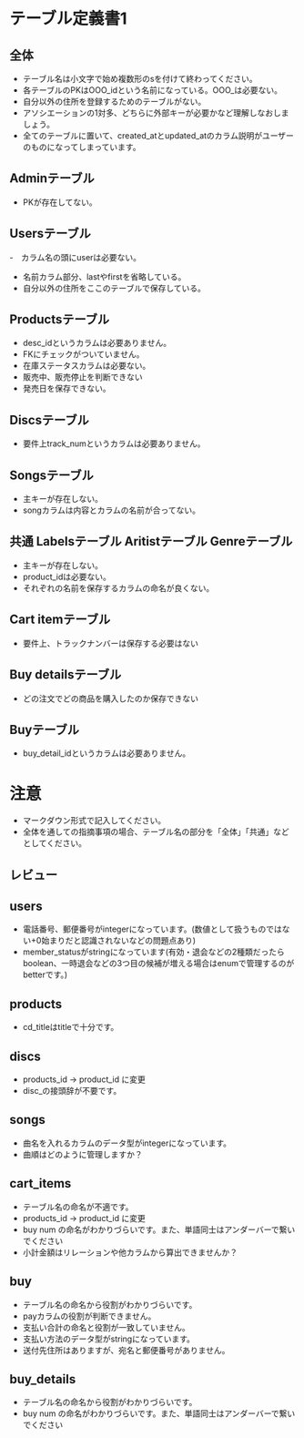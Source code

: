 # テーブル定義書1
## 全体
- テーブル名は小文字で始め複数形のsを付けて終わってください。
- 各テーブルのPKはOOO_idという名前になっている。OOO_は必要ない。
- 自分以外の住所を登録するためのテーブルがない。
- アソシエーションの1対多、どちらに外部キーが必要かなど理解しなおしましょう。
- 全てのテーブルに置いて、created_atとupdated_atのカラム説明がユーザーのものになってしまっています。

## Adminテーブル
- PKが存在してない。

## Usersテーブル
-　カラム名の頭にuserは必要ない。
- 名前カラム部分、lastやfirstを省略している。
- 自分以外の住所をここのテーブルで保存している。

## Productsテーブル
- desc_idというカラムは必要ありません。
- FKにチェックがついていません。
- 在庫ステータスカラムは必要ない。
- 販売中、販売停止を判断できない
- 発売日を保存できない。

## Discsテーブル
- 要件上track_numというカラムは必要ありません。

## Songsテーブル
- 主キーが存在しない。
- songカラムは内容とカラムの名前が合ってない。

## 共通 Labelsテーブル Aritistテーブル Genreテーブル
- 主キーが存在しない。
- product_idは必要ない。
- それぞれの名前を保存するカラムの命名が良くない。

## Cart itemテーブル
- 要件上、トラックナンバーは保存する必要はない

## Buy detailsテーブル
- どの注文でどの商品を購入したのか保存できない

## Buyテーブル
- buy_detail_idというカラムは必要ありません。

# 注意
* マークダウン形式で記入してください。
* 全体を通しての指摘事項の場合、テーブル名の部分を「全体」「共通」などとしてください。


## レビュー

## users
- 電話番号、郵便番号がintegerになっています。(数値として扱うものではない+0始まりだと認識されないなどの問題点あり)
- member_statusがstringになっています(有効・退会などの2種類だったらboolean、一時退会などの3つ目の候補が増える場合はenumで管理するのがbetterです。)

## products
- cd_titleはtitleで十分です。

## discs
- products_id → product_id に変更
- disc_の接頭辞が不要です。

## songs
- 曲名を入れるカラムのデータ型がintegerになっています。
- 曲順はどのように管理しますか？

## cart_items
- テーブル名の命名が不適です。
- products_id → product_id に変更
- buy num の命名がわかりづらいです。また、単語同士はアンダーバーで繋いでください
- 小計金額はリレーションや他カラムから算出できませんか？

## buy
- テーブル名の命名から役割がわかりづらいです。
- payカラムの役割が判断できません。
- 支払い合計の命名と役割が一致していません。
- 支払い方法のデータ型がstringになっています。
- 送付先住所はありますが、宛名と郵便番号がありません。

## buy_details
- テーブル名の命名から役割がわかりづらいです。
- buy num の命名がわかりづらいです。また、単語同士はアンダーバーで繋いでください
